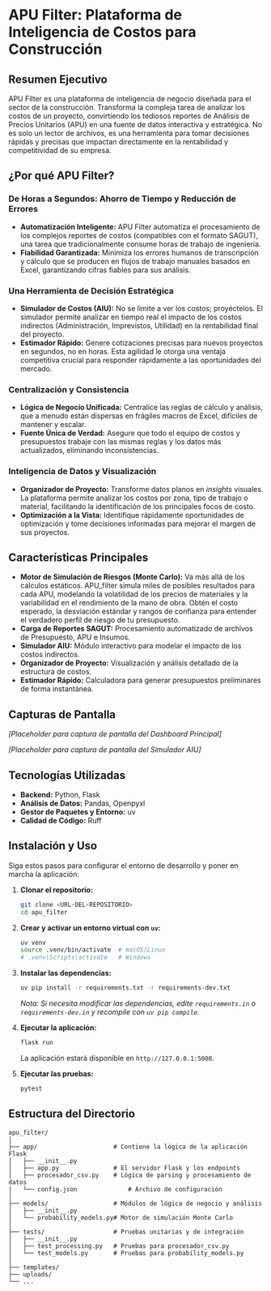# APU Filter: Plataforma de Inteligencia de Costos para Construcción

## Resumen Ejecutivo

APU Filter es una plataforma de inteligencia de negocio diseñada para el sector de la construcción. Transforma la compleja tarea de analizar los costos de un proyecto, convirtiendo los tediosos reportes de Análisis de Precios Unitarios (APU) en una fuente de datos interactiva y estratégica. No es solo un lector de archivos, es una herramienta para tomar decisiones rápidas y precisas que impactan directamente en la rentabilidad y competitividad de su empresa.

## ¿Por qué APU Filter?

### De Horas a Segundos: Ahorro de Tiempo y Reducción de Errores
- **Automatización Inteligente:** APU Filter automatiza el procesamiento de los complejos reportes de costos (compatibles con el formato SAGUT), una tarea que tradicionalmente consume horas de trabajo de ingeniería.
- **Fiabilidad Garantizada:** Minimiza los errores humanos de transcripción y cálculo que se producen en flujos de trabajo manuales basados en Excel, garantizando cifras fiables para sus análisis.

### Una Herramienta de Decisión Estratégica
- **Simulador de Costos (AIU):** No se limite a ver los costos; proyéctelos. El simulador permite analizar en tiempo real el impacto de los costos indirectos (Administración, Imprevistos, Utilidad) en la rentabilidad final del proyecto.
- **Estimador Rápido:** Genere cotizaciones precisas para nuevos proyectos en segundos, no en horas. Esta agilidad le otorga una ventaja competitiva crucial para responder rápidamente a las oportunidades del mercado.

### Centralización y Consistencia
- **Lógica de Negocio Unificada:** Centralice las reglas de cálculo y análisis, que a menudo están dispersas en frágiles macros de Excel, difíciles de mantener y escalar.
- **Fuente Única de Verdad:** Asegure que todo el equipo de costos y presupuestos trabaje con las mismas reglas y los datos más actualizados, eliminando inconsistencias.

### Inteligencia de Datos y Visualización
- **Organizador de Proyecto:** Transforme datos planos en *insights* visuales. La plataforma permite analizar los costos por zona, tipo de trabajo o material, facilitando la identificación de los principales focos de costo.
- **Optimización a la Vista:** Identifique rápidamente oportunidades de optimización y tome decisiones informadas para mejorar el margen de sus proyectos.

## Características Principales
- **Motor de Simulación de Riesgos (Monte Carlo):** Va más allá de los cálculos estáticos. APU_filter simula miles de posibles resultados para cada APU, modelando la volatilidad de los precios de materiales y la variabilidad en el rendimiento de la mano de obra. Obtén el costo esperado, la desviación estándar y rangos de confianza para entender el verdadero perfil de riesgo de tu presupuesto.
- **Carga de Reportes SAGUT:** Procesamiento automatizado de archivos de Presupuesto, APU e Insumos.
- **Simulador AIU:** Módulo interactivo para modelar el impacto de los costos indirectos.
- **Organizador de Proyecto:** Visualización y análisis detallado de la estructura de costos.
- **Estimador Rápido:** Calculadora para generar presupuestos preliminares de forma instantánea.

## Capturas de Pantalla

*[Placeholder para captura de pantalla del Dashboard Principal]*

*[Placeholder para captura de pantalla del Simulador AIU]*

## Tecnologías Utilizadas

- **Backend:** Python, Flask
- **Análisis de Datos:** Pandas, Openpyxl
- **Gestor de Paquetes y Entorno:** uv
- **Calidad de Código:** Ruff

## Instalación y Uso

Siga estos pasos para configurar el entorno de desarrollo y poner en marcha la aplicación:

1.  **Clonar el repositorio:**
    ```bash
    git clone <URL-DEL-REPOSITORIO>
    cd apu_filter
    ```

2.  **Crear y activar un entorno virtual con `uv`:**
    ```bash
    uv venv
    source .venv/bin/activate  # macOS/Linux
    # .venv\Scripts\activate   # Windows
    ```

3.  **Instalar las dependencias:**
    ```bash
    uv pip install -r requirements.txt -r requirements-dev.txt
    ```
    *Nota: Si necesita modificar las dependencias, edite `requirements.in` o `requirements-dev.in` y recompile con `uv pip compile`.*

4.  **Ejecutar la aplicación:**
    ```bash
    flask run
    ```
    La aplicación estará disponible en `http://127.0.0.1:5000`.

5.  **Ejecutar las pruebas:**
    ```bash
    pytest
    ```

## Estructura del Directorio

```
apu_filter/
│
├── app/                     # Contiene la lógica de la aplicación Flask
│   ├── __init__.py
│   ├── app.py               # El servidor Flask y los endpoints
│   ├── procesador_csv.py    # Lógica de parsing y procesamiento de datos
|   └── config.json              # Archivo de configuración
│
├── models/                  # Módulos de lógica de negocio y análisis
│   ├── __init__.py
│   └── probability_models.py# Motor de simulación Monte Carlo
│
├── tests/                   # Pruebas unitarias y de integración
│   ├── __init__.py
│   ├── test_processing.py   # Pruebas para procesador_csv.py
│   └── test_models.py       # Pruebas para probability_models.py
│
├── templates/
├── uploads/
└── ...
```
